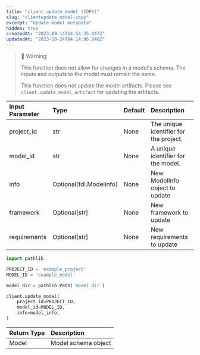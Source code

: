 ```yaml
---
title: "client.update_model (COPY)"
slug: "clientupdate_model-copy"
excerpt: "Update model metadata"
hidden: true
createdAt: "2023-09-14T14:54:35.847Z"
updatedAt: "2023-10-24T04:14:06.848Z"
---
```

> 🚧 Warning
> 
> This function does not allow for changes in a model's schema. The inputs and outputs to the model must remain the same.
> 
> This function does not update the model artifacts. Please see `client.update_model_artifact` for updating the artifacts.

| Input Parameter | Type                    | Default | Description                            |
| :-------------- | :---------------------- | :------ | :------------------------------------- |
| project_id      | str                     | None    | The unique identifier for the project. |
| model_id        | str                     | None    | A unique identifier for the model.     |
| info            | Optional[fdl.ModelInfo] | None    | New ModelInfo object to update         |
| framework       | Optional[str]           | None    | New framework to update                |
| requirements    | Optional[str]           | None    | New requirements to update             |

```python Usage
import pathlib

PROJECT_ID = 'example_project'
MODEL_ID = 'example_model'

model_dir = pathlib.Path('model_dir')

client.update_model(
    project_id=PROJECT_ID,
    model_id=MODEL_ID,
    info=model_info,
)
```

| Return Type | Description         |
| :---------- | :------------------ |
| Model       | Model schema object |
